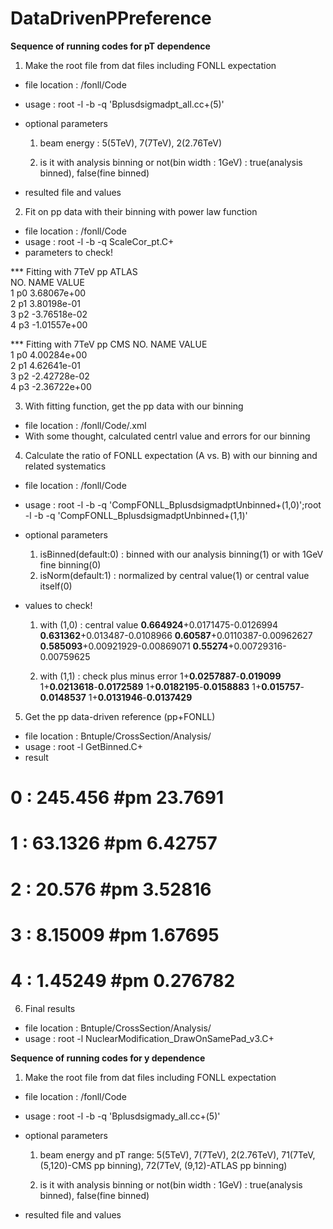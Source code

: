 # DataDrivenPPreference

**Sequence of running codes for pT dependence**

1. Make the root file from dat files including FONLL expectation

* file location : /fonll/Code
 
* usage : root -l -b -q 'Bplusdsigmadpt_all.cc+(5)'

* optional parameters

  1. beam energy : 5(5TeV), 7(7TeV), 2(2.76TeV)

  2. is it with analysis binning or not(bin width : 1GeV) : true(analysis binned), false(fine binned)

* resulted file and values

2. Fit on pp data with their binning with power law function

* file location : /fonll/Code 
* usage : root -l -b -q ScaleCor_pt.C+ 
* parameters to check!

*** Fitting with 7TeV pp ATLAS  
  NO.   NAME      VALUE             
   1  p0           3.68067e+00  
   2  p1           3.80198e-01   
   3  p2          -3.76518e-02  
   4  p3          -1.01557e+00 

*** Fitting with 7TeV pp CMS 
  NO.   NAME      VALUE         
   1  p0           4.00284e+00  
   2  p1           4.62641e-01  
   3  p2          -2.42728e-02  
   4  p3          -2.36722e+00  

3. With fitting function, get the pp data with our binning

* file location : /fonll/Code/.xml  
* With some thought, calculated centrl value and errors for our binning 

4. Calculate the ratio of FONLL expectation (A vs. B) with our binning and related systematics

* file location : /fonll/Code 
* usage : root -l -b -q 'CompFONLL_BplusdsigmadptUnbinned+(1,0)';root -l -b -q 'CompFONLL_BplusdsigmadptUnbinned+(1,1)'
* optional parameters 
  1. isBinned(default:0) : binned with our analysis binning(1) or with 1GeV fine binning(0)
  2. isNorm(default:1) : normalized by central value(1) or central value itself(0) 
* values to check!

  1. with (1,0) : central value 
	**0.664924**+0.0171475-0.0126994 
	**0.631362**+0.013487-0.0108966 
	**0.60587**+0.0110387-0.00962627 
	**0.585093**+0.00921929-0.00869071 
	**0.55274**+0.00729316-0.00759625 

  2. with (1,1) : check plus minus error
	1+**0.0257887**-**0.019099**
	1+**0.0213618**-**0.0172589**
	1+**0.0182195**-**0.0158883**
	1+**0.015757**-**0.0148537**
	1+**0.0131946**-**0.0137429** 

5. Get the pp data-driven reference (pp+FONLL)

* file location : Bntuple/CrossSection/Analysis/
* usage : root -l GetBinned.C+ 
* result 
# 0 : 245.456 #pm 23.7691 
# 1 : 63.1326 #pm 6.42757 
# 2 : 20.576 #pm 3.52816 
# 3 : 8.15009 #pm 1.67695 
# 4 : 1.45249 #pm 0.276782 

6. Final results

* file location : Bntuple/CrossSection/Analysis/ 
* usage : root -l NuclearModification_DrawOnSamePad_v3.C+






**Sequence of running codes for y dependence**

1. Make the root file from dat files including FONLL expectation

* file location : /fonll/Code

* usage : root -l -b -q 'Bplusdsigmady_all.cc+(5)'

* optional parameters

  1. beam energy and pT range: 5(5TeV), 7(7TeV), 2(2.76TeV), 71(7TeV,(5,120)-CMS pp binning), 72(7TeV, (9,12)-ATLAS pp binning)

  2. is it with analysis binning or not(bin width : 1GeV) : true(analysis binned), false(fine binned)

* resulted file and values


